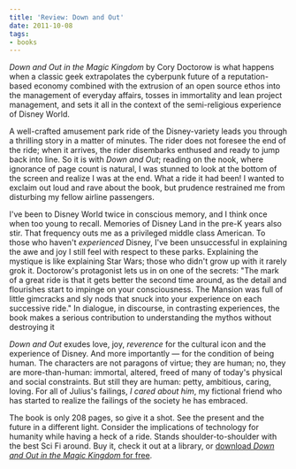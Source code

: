 ```yaml
---
title: 'Review: Down and Out'
date: 2011-10-08
tags:
- books
---
```


_Down and Out in the Magic Kingdom_ by Cory Doctorow is what happens when a
classic geek extrapolates the cyberpunk future of a reputation-based economy
combined with the extrusion of an open source ethos into the management of
everyday affairs, tosses in immortality and lean project management, and sets it
all in the context of the semi-religious experience of Disney World.

<!-- truncate -->

A well-crafted amusement park ride of the Disney-variety leads you through a
thrilling story in a matter of minutes. The rider does not foresee the end of
the ride; when it arrives, the rider disembarks enthused and ready to jump back
into line. So it is with _Down and Out_; reading on the nook, where ignorance of
page count is natural,  I was stunned to look at the bottom of the screen and
realize I was at the end. What a ride it had been! I wanted to exclaim out loud
and rave about the book, but prudence restrained me from disturbing my fellow
airline passengers.

I've been to Disney World twice in conscious memory, and I think once when too
young to recall. Memories of Disney Land in the pre-K years also stir. That
frequency outs me as a privileged middle class American. To those who haven't
_experienced_ Disney, I've been unsuccessful in explaining the awe and joy I
still feel with respect to these parks. Explaining the mystique is like
explaining Star Wars; those who didn't grow up with it rarely grok it.
Doctorow's protagonist lets us in on one of the secrets: "The mark of a great
ride is that it gets better the second time around, as the detail and flourishes
start to impinge on your consciousness. The Mansion was full of little gimcracks
and sly nods that snuck into your experience on each successive ride." In
dialogue, in discourse, in contrasting experiences, the book makes a serious
contribution to understanding the mythos without destroying it

_Down and Out_ exudes love, joy, _reverence_ for the cultural icon and the
experience of Disney. And more importantly &mdash; for the condition of being human. The
characters are not paragons of virtue; they are human; no, they are
more-than-human: immortal, altered, freed of many of today's physical and social
constraints. But still they are human: petty, ambitious, caring, loving. For all
of Julius's failings, _I cared about him_, my fictional friend who has started
to realize the failings of the society he has embraced.

The book is only 208 pages, so give it a shot. See the present and the future in
a different light. Consider the implications of technology for humanity while
having a heck of a ride. Stands shoulder-to-shoulder with the best Sci Fi
around. Buy it, check it out at a library, or [download _Down and Out in the
Magic Kingdom_ for free](https://craphound.com/down/download/).
